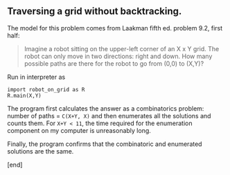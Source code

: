 ## Traversing a grid without backtracking.

The model for this problem comes from Laakman fifth ed. problem 9.2, first half:

> Imagine a robot sitting on the upper-left corner of an X x Y grid. The robot can only move in two directions: right and down. How many possible paths are there for the robot to go from (0,0) to (X,Y)?

Run in interpreter as

    import robot_on_grid as R
    R.main(X,Y)

The program first calculates the answer as a combinatorics problem: number of paths = `C(X+Y, X)` and then enumerates all the solutions and counts them. For `X+Y < 11`, the time required for the enumeration component on my computer is unreasonably long.

Finally, the program confirms that the combinatoric and enumerated solutions are the same.

[end]
